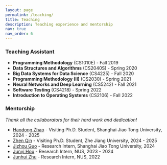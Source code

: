 ```yaml
---
layout: page
permalink: /teaching/
title: Teaching
description: Teaching experience and mentorship
nav: true
nav_order: 6
---
```


### Teaching Assistant

* **Programming Methodology** (CS1010E) - Fall 2019
* **Data Structures and Algorithms** (CS2040S) - Spring 2020
* **Big Data Systems for Data Science** (CS4225) - Fall 2020
* **Programming Methodology (II)** (CS2030) - Spring 2021
* **Neural Networks and Deep Learning** (CS5242) - Fall 2021
* **Software Testing** (CS4218) - Spring 2022
* **Introduction to Operating Systems** (CS2106) - Fall 2022

### Mentorship

_Thank all the collaborators for their hard work and dedication!_
* [Haodong Zhao](https://dongdongzhaoup.github.io/) - Visiting Ph.D. Student, Shanghai Jiao Tong University, 2024 - 2025
* [Zhen Qin](https://zhenqincn.github.io/) - Visiting Ph.D. Student, Zhe Jiang University, 2024 - 2025
* [Jizhou Guo](https://scholar.google.com/citations?user=fcBDdsYAAAAJ) - Research Intern, Shanghai Jiao Tong University, 2024
* [Junyi Hou](https://profile.junyi.dev/) - Research Intern, NUS, 2023 - 2024
* [Junhui Zhu](https://jzhu.xyz/) - Research Intern, NUS, 2022


